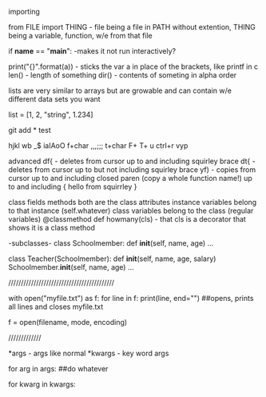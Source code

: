 importing

from FILE import THING - file being a file in PATH without extention, THING being a variable, function, w/e from that file

if __name__ == "__main__": -makes it not run interactively?

print("{}".format(a)) - sticks the var a in place of the brackets, like printf in c
len() - length of something
dir() - contents of someting in alpha order


lists are very similar to arrays but are growable and can contain w/e different data sets you want

list = [1, 2, "string", 1.234]


git add * test

hjkl wb _$
iaIAoO
f+char ,,,;;; t+char F+ T+
u ctrl+r
vyp

advanced 
df{ - deletes from cursor up to and including squirley brace
dt{ - deletes from cursor up to but not including squirley brace
yf) - copies from cursor up to and including closed paren (copy a whole function name!)
up to and including { hello from squirrley }

class
fields
methods
both are the class attributes
instance variables belong to that instance (self.whatever)
class variables belong to the class (regular variables)
@classmethod
def howmany(cls) - that cls is a decorator that shows it is a class method

-subclasses-
class Schoolmember:
    def __init__(self, name, age)
...

class Teacher(Schoolmember):
    def __init__(self, name, age, salary)
        Schoolmember.__init__(self, name, age)
        ...


//////////////////////////////////////////


with open("myfile.txt") as f:
    for line in f:
        print(line, end="")  ##opens, prints all lines and closes myfile.txt

f = open(filename, mode, encoding)


/////////////

*args - args like normal
*kwargs - key word args

for arg in args:
##do whatever

for kwarg in kwargs:
